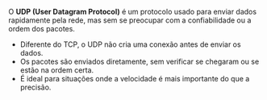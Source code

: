 O **UDP (User Datagram Protocol)** é um protocolo usado para enviar dados rapidamente pela rede, mas sem se preocupar com a confiabilidade ou a ordem dos pacotes.
- Diferente do TCP, o UDP não cria uma conexão antes de enviar os dados.
- Os pacotes são enviados diretamente, sem verificar se chegaram ou se estão na ordem certa.
- É ideal para situações onde a velocidade é mais importante do que a precisão.